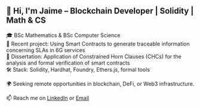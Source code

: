 ## 👋 Hi, I'm Jaime – Blockchain Developer | Solidity | Math & CS

🎓 BSc Mathematics & BSc Computer Science  
🔬 Recent project: Using Smart Contracts to generate traceable information concerning SLAs in 6G services  
🧪 Dissertation: Application of Constrained Horn Clauses (CHCs) for the analysis and formal verification of smart contracts  
🛠️ Stack: Solidity, Hardhat, Foundry, Ethers.js, formal tools 

🌍 Seeking remote opportunities in blockchain, DeFi, or Web3 infrastructure.

📫 Reach me on [LinkedIn](https://www.linkedin.com/in/jaime-mart%C3%ADnez-gamero-4204461ba/) or [Email](jackesgamero@gmail.com)

